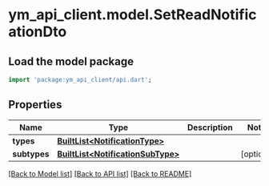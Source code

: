 # ym_api_client.model.SetReadNotificationDto

## Load the model package
```dart
import 'package:ym_api_client/api.dart';
```

## Properties
Name | Type | Description | Notes
------------ | ------------- | ------------- | -------------
**types** | [**BuiltList&lt;NotificationType&gt;**](NotificationType.md) |  | 
**subtypes** | [**BuiltList&lt;NotificationSubType&gt;**](NotificationSubType.md) |  | [optional] 

[[Back to Model list]](../README.md#documentation-for-models) [[Back to API list]](../README.md#documentation-for-api-endpoints) [[Back to README]](../README.md)


